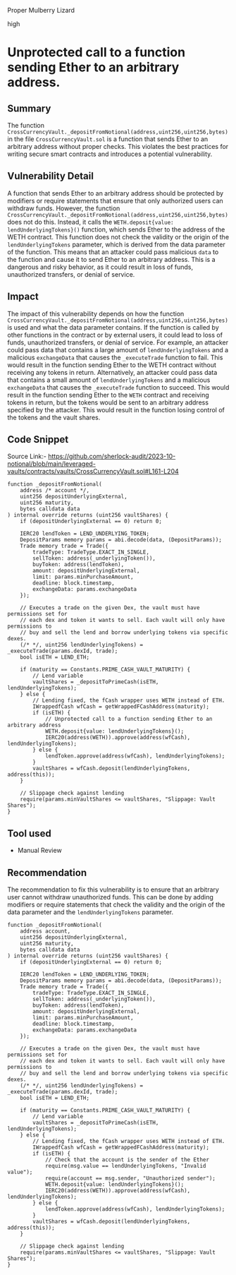 Proper Mulberry Lizard

high

# Unprotected call to a function sending Ether to an arbitrary address.

## Summary

The function `CrossCurrencyVault._depositFromNotional(address,uint256,uint256,bytes)` in the file `CrossCurrencyVault.sol` is a function that sends Ether to an arbitrary address without proper checks. This violates the best practices for writing secure smart contracts and introduces a potential vulnerability.

## Vulnerability Detail

A function that sends Ether to an arbitrary address should be protected by modifiers or require statements that ensure that only authorized users can withdraw funds. However, the function `CrossCurrencyVault._depositFromNotional(address,uint256,uint256,bytes)` does not do this. Instead, it calls the `WETH.deposit{value: lendUnderlyingTokens}()` function, which sends Ether to the address of the WETH contract. This function does not check the validity or the origin of the `lendUnderlyingTokens` parameter, which is derived from the data parameter of the function. This means that an attacker could pass malicious `data` to the function and cause it to send Ether to an arbitrary address. This is a dangerous and risky behavior, as it could result in loss of funds, unauthorized transfers, or denial of service.

## Impact

The impact of this vulnerability depends on how the function `CrossCurrencyVault._depositFromNotional(address,uint256,uint256,bytes)` is used and what the data parameter contains. If the function is called by other functions in the contract or by external users, it could lead to loss of funds, unauthorized transfers, or denial of service. For example, an attacker could pass data that contains a large amount of `lendUnderlyingTokens` and a malicious `exchangeData` that causes the `_executeTrade` function to fail. This would result in the function sending Ether to the WETH contract without receiving any tokens in return. Alternatively, an attacker could pass data that contains a small amount of `lendUnderlyingTokens` and a malicious `exchangeData` that causes the `_executeTrade` function to succeed. This would result in the function sending Ether to the `WETH` contract and receiving tokens in return, but the tokens would be sent to an arbitrary address specified by the attacker. This would result in the function losing control of the tokens and the vault shares.

## Code Snippet

Source Link:- https://github.com/sherlock-audit/2023-10-notional/blob/main/leveraged-vaults/contracts/vaults/CrossCurrencyVault.sol#L161-L204
```solidity
function _depositFromNotional(
    address /* account */,
    uint256 depositUnderlyingExternal,
    uint256 maturity,
    bytes calldata data
) internal override returns (uint256 vaultShares) {
    if (depositUnderlyingExternal == 0) return 0;

    IERC20 lendToken = LEND_UNDERLYING_TOKEN;
    DepositParams memory params = abi.decode(data, (DepositParams));
    Trade memory trade = Trade({
        tradeType: TradeType.EXACT_IN_SINGLE,
        sellToken: address(_underlyingToken()),
        buyToken: address(lendToken),
        amount: depositUnderlyingExternal,
        limit: params.minPurchaseAmount,
        deadline: block.timestamp,
        exchangeData: params.exchangeData
    });

    // Executes a trade on the given Dex, the vault must have permissions set for
    // each dex and token it wants to sell. Each vault will only have permissions to
    // buy and sell the lend and borrow underlying tokens via specific dexes.
    (/* */, uint256 lendUnderlyingTokens) = _executeTrade(params.dexId, trade);
    bool isETH = LEND_ETH;

    if (maturity == Constants.PRIME_CASH_VAULT_MATURITY) {
        // Lend variable
        vaultShares = _depositToPrimeCash(isETH, lendUnderlyingTokens);
    } else {
        // Lending fixed, the fCash wrapper uses WETH instead of ETH.
        IWrappedfCash wfCash = getWrappedFCashAddress(maturity);
        if (isETH) {
            // Unprotected call to a function sending Ether to an arbitrary address
            WETH.deposit{value: lendUnderlyingTokens}();
            IERC20(address(WETH)).approve(address(wfCash), lendUnderlyingTokens);
        } else {
            lendToken.approve(address(wfCash), lendUnderlyingTokens);
        }
        vaultShares = wfCash.deposit(lendUnderlyingTokens, address(this));
    }

    // Slippage check against lending
    require(params.minVaultShares <= vaultShares, "Slippage: Vault Shares");
}

```
## Tool used

- Manual Review

## Recommendation

The recommendation to fix this vulnerability is to ensure that an arbitrary user cannot withdraw unauthorized funds. This can be done by adding modifiers or require statements that check the validity and the origin of the data parameter and the `lendUnderlyingTokens` parameter.
```solidity
function _depositFromNotional(
    address account,
    uint256 depositUnderlyingExternal,
    uint256 maturity,
    bytes calldata data
) internal override returns (uint256 vaultShares) {
    if (depositUnderlyingExternal == 0) return 0;

    IERC20 lendToken = LEND_UNDERLYING_TOKEN;
    DepositParams memory params = abi.decode(data, (DepositParams));
    Trade memory trade = Trade({
        tradeType: TradeType.EXACT_IN_SINGLE,
        sellToken: address(_underlyingToken()),
        buyToken: address(lendToken),
        amount: depositUnderlyingExternal,
        limit: params.minPurchaseAmount,
        deadline: block.timestamp,
        exchangeData: params.exchangeData
    });

    // Executes a trade on the given Dex, the vault must have permissions set for
    // each dex and token it wants to sell. Each vault will only have permissions to
    // buy and sell the lend and borrow underlying tokens via specific dexes.
    (/* */, uint256 lendUnderlyingTokens) = _executeTrade(params.dexId, trade);
    bool isETH = LEND_ETH;

    if (maturity == Constants.PRIME_CASH_VAULT_MATURITY) {
        // Lend variable
        vaultShares = _depositToPrimeCash(isETH, lendUnderlyingTokens);
    } else {
        // Lending fixed, the fCash wrapper uses WETH instead of ETH.
        IWrappedfCash wfCash = getWrappedFCashAddress(maturity);
        if (isETH) {
            // Check that the account is the sender of the Ether
            require(msg.value == lendUnderlyingTokens, "Invalid value");
            require(account == msg.sender, "Unauthorized sender");
            WETH.deposit{value: lendUnderlyingTokens}();
            IERC20(address(WETH)).approve(address(wfCash), lendUnderlyingTokens);
        } else {
            lendToken.approve(address(wfCash), lendUnderlyingTokens);
        }
        vaultShares = wfCash.deposit(lendUnderlyingTokens, address(this));
    }

    // Slippage check against lending
    require(params.minVaultShares <= vaultShares, "Slippage: Vault Shares");
}

```